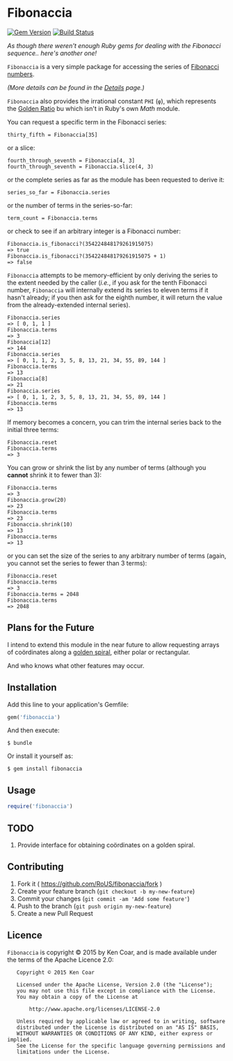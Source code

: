 # Fibonaccia

[![Gem Version](https://badge.fury.io/rb/fibonaccia.svg)](http://badge.fury.io/rb/fibonaccia)
[![Build Status](https://travis-ci.org/RoUS/rubygem-fibonaccia.svg?branch=master)](https://travis-ci.org/RoUS/rubygem-fibonaccia)

*As though there weren't enough Ruby gems for dealing with the Fibonacci sequence.. here's another one!*

`Fibonaccia` is a very simple package for accessing the series of
[Fibonacci numbers](https://en.wikipedia.org/wiki/Fibonacci_number).

*(More details can be found in the [Details](Details) page.)*

`Fibonaccia` also provides the irrational constant `PHI` (`φ`), which
represents the [Golden Ratio](https://en.wikipedia.org/wiki/Golden_ratio)
bu which isn't in Ruby's own *Math* module.

You can request a specific term in the Fibonacci series:

    thirty_fifth = Fibonaccia[35]

or a slice:

    fourth_through_seventh = Fibonaccia[4, 3]
    fourth_through_seventh = Fibonaccia.slice(4, 3)

or the complete series as far as the module has been requested to
derive it:

    series_so_far = Fibonaccia.series

or the number of terms in the series-so-far:

    term_count = Fibonaccia.terms

or check to see if an arbitrary integer is a Fibonacci number:

    Fibonaccia.is_fibonacci?(354224848179261915075)
    => true
    Fibonaccia.is_fibonacci?(354224848179261915075 + 1)
    => false

`Fibonaccia` attempts to be memory-efficient by only deriving the
series to the extent needed by the caller (*i.e.*, if you ask for the
tenth Fibonacci number, `Fibonaccia` will internally extend its series
to eleven terms if it hasn't already; if you then ask for the eighth
number, it will return the value from the already-extended internal
series).

    Fibonaccia.series
    => [ 0, 1, 1 ]
    Fibonaccia.terms
    => 3
    Fibonaccia[12]
    => 144
    Fibonaccia.series
    => [ 0, 1, 1, 2, 3, 5, 8, 13, 21, 34, 55, 89, 144 ]
    Fibonaccia.terms
    => 13
    Fibonaccia[8]
    => 21
    Fibonaccia.series
    => [ 0, 1, 1, 2, 3, 5, 8, 13, 21, 34, 55, 89, 144 ]
    Fibonaccia.terms
    => 13

If memory becomes a concern, you can trim the internal series back to
the initial three terms:

    Fibonaccia.reset
    Fibonaccia.terms
    => 3

You can grow or shrink the list by any number of terms (although you
**cannot** shrink it to fewer than 3):

    Fibonaccia.terms
    => 3
    Fibonaccia.grow(20)
    => 23
    Fibonaccia.terms
    => 23
    Fibonaccia.shrink(10)
    => 13
    Fibonaccia.terms
    => 13

or you can set the size of the series to any arbitrary number of terms
(again, you cannot set the series to fewer than 3 terms):

    Fibonaccia.reset
    Fibonaccia.terms
    => 3
    Fibonaccia.terms = 2048
    Fibonaccia.terms
    => 2048

## Plans for the Future

I intend to extend this module in the near future to allow requesting
arrays of coördinates along a
[golden spiral](https://en.wikipedia.org/wiki/Golden_spiral), either polar or
rectangular.

And who knows what other features may occur.

## Installation

Add this line to your application's Gemfile:

```ruby
gem('fibonaccia')
```

And then execute:

    $ bundle

Or install it yourself as:

    $ gem install fibonaccia

## Usage

```ruby
require('fibonaccia')

```

## TODO

1. Provide interface for obtaining coördinates on a golden spiral.

## Contributing

1. Fork it ( https://github.com/RoUS/fibonaccia/fork )
2. Create your feature branch (`git checkout -b my-new-feature`)
3. Commit your changes (`git commit -am 'Add some feature'`)
4. Push to the branch (`git push origin my-new-feature`)
5. Create a new Pull Request

## Licence

`Fibonaccia` is copyright © 2015 by Ken Coar, and is made available
under the terms of the Apache Licence 2.0:

```
   Copyright © 2015 Ken Coar

   Licensed under the Apache License, Version 2.0 (the "License");
   you may not use this file except in compliance with the License.
   You may obtain a copy of the License at

       http://www.apache.org/licenses/LICENSE-2.0

   Unless required by applicable law or agreed to in writing, software
   distributed under the License is distributed on an "AS IS" BASIS,
   WITHOUT WARRANTIES OR CONDITIONS OF ANY KIND, either express or implied.
   See the License for the specific language governing permissions and
   limitations under the License.
```
